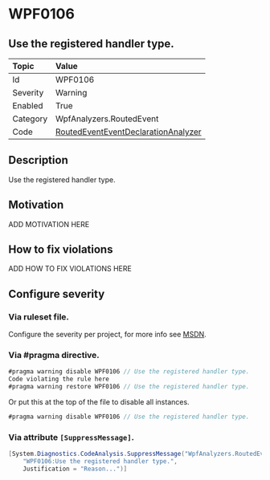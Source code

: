 # WPF0106
## Use the registered handler type.

| Topic    | Value
| :--      | :--
| Id       | WPF0106
| Severity | Warning
| Enabled  | True
| Category | WpfAnalyzers.RoutedEvent
| Code     | [RoutedEventEventDeclarationAnalyzer]([RoutedEventEventDeclarationAnalyzer](https://github.com/DotNetAnalyzers/WpfAnalyzers/blob/master/WpfAnalyzers/Analyzers/RoutedEventEventDeclarationAnalyzer.cs))

## Description

Use the registered handler type.

## Motivation

ADD MOTIVATION HERE

## How to fix violations

ADD HOW TO FIX VIOLATIONS HERE

<!-- start generated config severity -->
## Configure severity

### Via ruleset file.

Configure the severity per project, for more info see [MSDN](https://msdn.microsoft.com/en-us/library/dd264949.aspx).

### Via #pragma directive.
```C#
#pragma warning disable WPF0106 // Use the registered handler type.
Code violating the rule here
#pragma warning restore WPF0106 // Use the registered handler type.
```

Or put this at the top of the file to disable all instances.
```C#
#pragma warning disable WPF0106 // Use the registered handler type.
```

### Via attribute `[SuppressMessage]`.

```C#
[System.Diagnostics.CodeAnalysis.SuppressMessage("WpfAnalyzers.RoutedEvent", 
    "WPF0106:Use the registered handler type.", 
    Justification = "Reason...")]
```
<!-- end generated config severity -->